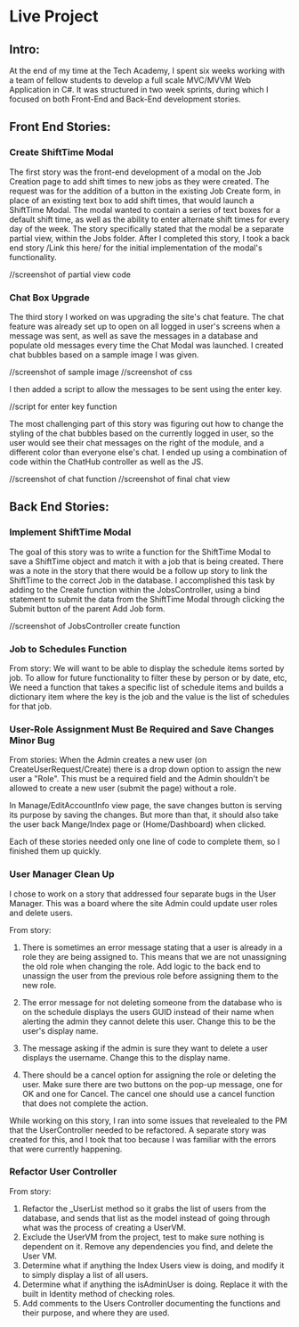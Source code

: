 # Live Project

## Intro:

At the end of my time at the Tech Academy, I spent six weeks working with a team of fellow students to develop a full scale MVC/MVVM Web Application in C#. It was structured in two week sprints, during which I focused on both Front-End and Back-End development stories. 

## Front End Stories:

### Create ShiftTime Modal

The first story was the front-end development of a modal on the Job Creation page to add shift times to new jobs as they were created. The request was for the addition of a button in the existing Job Create form, in place of an existing text box to add shift times, that would launch a ShiftTime Modal. The modal wanted to contain a series of text boxes for a default shift time, as well as the ability to enter alternate shift times for every day of the week. The story specifically stated that the modal be a separate partial view, within the Jobs folder. After I completed this story, I took a back end story /Link this here/ for the initial implementation of the modal's functionality. 

//screenshot of partial view code

### Chat Box Upgrade

The third story I worked on was upgrading the site's chat feature. The chat feature was already set up to open on all logged in user's screens when a message was sent, as well as save the messages in a database and populate old messages every time the Chat Modal was launched. I created chat bubbles based on a sample image I was given. 

//screenshot of sample image
//screenshot of css

I then added a script to allow the messages to be sent using the enter key. 

//script for enter key function

The most challenging part of this story was figuring out how to change the styling of the chat bubbles based on the currently logged in user, so the user would see their chat messages on the right of the module, and a different color than everyone else's chat. I ended up using a combination of code within the ChatHub controller as well as the JS. 

//screenshot of chat function
//screenshot of final chat view

## Back End Stories:

### Implement ShiftTime Modal

The goal of this story was to write a function for the ShiftTime Modal to save a ShiftTime object and match it with a job that is being created. There was a note in the story that there would be a follow up story to link the ShiftTime to the correct Job in the database. I accomplished this task by adding to the Create function within the JobsController, using a bind statement to submit the data from the ShiftTime Modal through clicking the Submit button of the parent Add Job form. 

//screenshot of JobsController create function

### Job to Schedules Function

From story: We will want to be able to display the schedule items sorted by job. To allow for future functionality to filter these by person or by date, etc, We need a function that takes a specific list of schedule items and builds a dictionary item where the key is the job and the value is the list of schedules for that job. 

### User-Role Assignment Must Be Required and Save Changes Minor Bug

From stories: 
When the Admin creates a new user (on CreateUserRequest/Create)
there is a drop down option to assign the new user a "Role". This must be a required field and the Admin shouldn't be allowed to create a new user  (submit the page) without a role. 

In Manage/EditAccountInfo view page, the save changes button is serving its purpose by saving the changes. But more than that, it should also take the user back Mange/Index page or (Home/Dashboard) when clicked. 

Each of these stories needed only one line of code to complete them, so I finished them up quickly. 

### User Manager Clean Up

I chose to work on a story that addressed four separate bugs in the User Manager. This was a board where the site Admin could update user roles and delete users. 

From story:
1) There is sometimes an error message stating that a user is already in a role they are being assigned to. This means that we are not unassigning the old role when changing the role. Add logic to the back end to unassign the user from the previous role before assigning them to the new role.

2) The error message for not deleting someone from the database who is on the schedule displays the users GUID instead of their name when alerting the admin they cannot delete this user. Change this to be the user's display name.

3) The message asking if the admin is sure they want to delete a user displays the username. Change this to the display name.

4) There should be a cancel option for assigning the role or deleting the user. Make sure there are two buttons on the pop-up message, one for OK and one for Cancel. The cancel one should use a cancel function that does not complete the action.

While working on this story, I ran into some issues that revelealed to the PM that the UserController needed to be refactored. A separate story was created for this, and I took that too because I was familiar with the errors that were currently happening. 

### Refactor User Controller

From story: 
1) Refactor the _UserList method so it grabs the list of users from the database, and sends that list as the model instead of going through what was the process of creating a UserVM. 
2) Exclude the UserVM from the project, test to make sure nothing is dependent on it. Remove any dependencies you find, and delete the User VM.
3) Determine what if anything the Index Users view is doing, and modify it to simply display a list of all users.
4) Determine what if anything the isAdminUser is doing. Replace it with the built in Identity method of checking roles.
5) Add comments to the Users Controller documenting the functions and their purpose, and where they are used.
